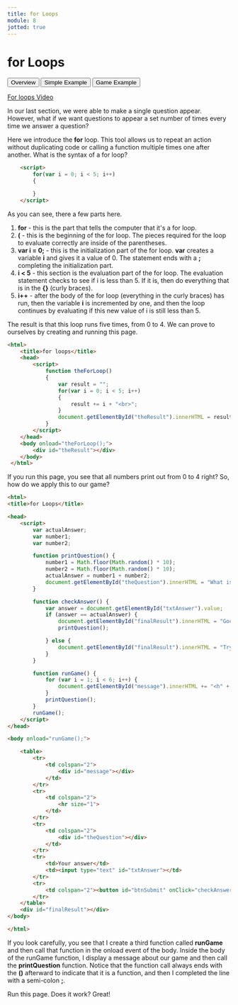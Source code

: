 ```yaml
---
title: for Loops
module: 8
jotted: true
---
```


# for Loops

<div class="tab">
    <button class="tablinks active" onclick="openTab(event, 'Overview')">Overview</button>
    <button class="tablinks" onclick="openTab(event, 'Simple')">Simple Example</button>
    <button class="tablinks" onclick="openTab(event, 'Game')">Game Example</button>
</div>
<!-- Tab content -->
<div id="Overview" class="tabcontent" style="display:block">

<div class="tabhtml" markdown="1">

<p><a href="//www.youtube.com/embed/i4-Ls7j4wTg" data-lity>For loops Video</a></p>

In our last section, we were able to make a single question appear. However, what if we want questions to appear a set number of times every time we answer a question?

Here we introduce the **for** loop. This tool allows us to repeat an action without duplicating code or calling a function multiple times one after another. What is the syntax of a for loop?

```html
    <script>
        for(var i = 0; i < 5; i++)
        {

        }
    </script>
```

As you can see, there a few parts here.

1. **for** - this is the part that tells the computer that it's a for loop.
2. **(** - this is the beginning of the for loop. The pieces required for the loop to evaluate correctly are inside of the parentheses.
3. **var i = 0;** - this is the initialization part of the for loop. **var** creates a variable **i** and gives it a value of 0. The statement ends with a **;** completing the initialization part.
4. **i < 5** - this section is the evaluation part of the for loop. The evaluation statement checks to see if i is less than 5. If it is, then do everything that is in the **{}** (curly braces). 
5. **i++** - after the body of the for loop (everything in the curly braces) has run, then the variable **i** is incremented by one, and then the loop continues by evaluating if this new value of i is still less than 5. 

The result is that this loop runs five times, from 0 to 4. We can prove to ourselves by creating and running this page.

</div>

</div>

<div id="Simple" class="tabcontent">

<div class="tabhtml" markdown="1">

```html
<html>
    <title>for loops</title>
    <head>
        <script>
            function theForLoop()
            {
                var result = "";
                for(var i = 0; i < 5; i++)
                {
                    result += i + "<br>";
                }
                document.getElementById("theResult").innerHTML = result;
            }  
        </script>
    </head>
    <body onload="theForLoop();">
        <div id="theResult"></div> 
    </body>
 </html>
```

If you run this page, you see that all numbers print out from 0 to 4 right? So, how do we apply this to our game?

</div>
</div>

<div id="Game" class="tabcontent">

<div class="tabhtml" markdown="1">


```html
<html>
<title>for Loops</title>

<head>
    <script>
        var actualAnswer;
        var number1;
        var number2;

        function printQuestion() {
            number1 = Math.floor(Math.random() * 10);
            number2 = Math.floor(Math.random() * 10);
            actualAnswer = number1 + number2;
            document.getElementById("theQuestion").innerHTML = "What is " + number1 + "+" + number2 + "?";
        }

        function checkAnswer() {
            var answer = document.getElementById("txtAnswer").value;
            if (answer == actualAnswer) {
                document.getElementById("finalResult").innerHTML = "Good job!";
                printQuestion();

            } else {
                document.getElementById("finalResult").innerHTML = "Try Again!";
            }
        }

        function runGame() {
            for (var i = 1; i < 6; i++) {
                document.getElementById("message").innerHTML += "<h" + i + ">Welcome to our game!!!</h" + i + "></p>";
            }
            printQuestion();
        }
        runGame();
    </script>
</head>

<body onload="runGame();">

    <table>
        <tr>
            <td colspan="2">
                <div id="message"></div>
            </td>
        </tr>
        <tr>
            <td colspan="2">
                <hr size="1">
            </td>
        </tr>
        <tr>
            <td colspan="2">
                <div id="theQuestion"></div>
            </td>
        </tr>
        <tr>
            <td>Your answer</td>
            <td><input type="text" id="txtAnswer"></td>
        </tr>
        <tr>
            <td colspan="2"><button id="btnSubmit" onClick="checkAnswer();">Submit</button></td>
        </tr>
    </table>
    <div id="finalResult"></div>
</body>

</html>
```

If you look carefully, you see that I create a third function called **runGame** and then call that function in the onload event of the body. Inside the body of the runGame function, I display a message about our game and then call the **printQuestion** function. Notice that the function call always ends with the **()** afterward to indicate that it is a function, and then I completed the line with a semi-colon **;**.

Run this page. Does it work? Great!

</div>
</div>

